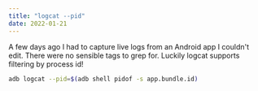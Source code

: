 ```yaml
---
title: "logcat --pid"
date: 2022-01-21
---
```


A few days ago I had to capture live logs from an Android app I couldn't edit. There were no sensible tags to grep for. Luckily logcat supports filtering by process id!
```sh
adb logcat --pid=$(adb shell pidof -s app.bundle.id)
```
